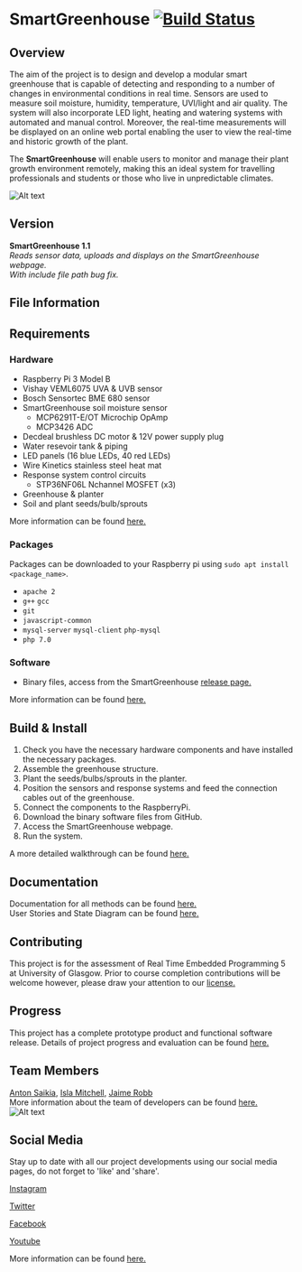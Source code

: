 # SmartGreenhouse   [![Build Status](https://travis-ci.org/Team12-UofG/SmartGreenhouse.svg?branch=master)](https://travis-ci.org/Team12-UofG/SmartGreenhouse)

## Overview
The aim of the project is to design and develop a modular smart greenhouse that is capable of detecting and responding to a number of changes in environmental conditions in real time. Sensors are used to measure soil moisture, humidity, temperature, UVI/light and air quality. The system will also incorporate LED light, heating and watering systems with automated and manual control. Moreover, the real-time measurements will be displayed on an online web portal enabling the user to view the real-time and historic growth of the plant.

The **SmartGreenhouse** will enable users to monitor and manage their plant growth environment remotely, making this an ideal system for travelling professionals and students or those who live in unpredictable climates. 

![Alt text](https://github.com/Team12-UofG/SmartGreenhouse/blob/media/SYSTEM.jpg?raw=true) 

## Version 
**SmartGreenhouse 1.1**  
_Reads sensor data, uploads and displays on the SmartGreenhouse webpage._  
_With include file path bug fix._

## File Information      

## Requirements
### Hardware 
* Raspberry Pi 3 Model B 
* Vishay VEML6075 UVA & UVB sensor
* Bosch Sensortec BME 680 sensor 
* SmartGreenhouse soil moisture sensor
     * MCP6291T-E/OT Microchip OpAmp
     * MCP3426 ADC
* Decdeal brushless DC motor & 12V power supply plug 
* Water resevoir tank & piping
* LED panels (16 blue LEDs, 40 red LEDs)
* Wire Kinetics stainless steel heat mat
* Response system control circuits
    * STP36NF06L Nchannel MOSFET (x3)
* Greenhouse & planter 
* Soil and plant seeds/bulb/sprouts

More information can be found [here.](https://github.com/Team12-UofG/SmartGreenhouse/wiki/Hardware/ "here.")  

### Packages 
Packages can be downloaded to your Raspberry pi using `sudo apt install <package_name>`.
* `apache 2`
* `g++` `gcc`
* `git`
* `javascript-common` 
* `mysql-server` `mysql-client` `php-mysql`
* `php 7.0`

### Software
* Binary files, access from the SmartGreenhouse [release page.](https://github.com/Team12-UofG/SmartGreenhouse/releases "release page.")  

More information can be found [here.](https://github.com/Team12-UofG/SmartGreenhouse/wiki/Software/ "here.")


## Build & Install   
1. Check you have the necessary hardware components and have installed the necessary packages. 
1. Assemble the greenhouse structure.
1. Plant the seeds/bulbs/sprouts in the planter.
1. Position the sensors and response systems and feed the connection cables out of the greenhouse. 
1. Connect the components to the RaspberryPi.
1. Download the binary software files from GitHub.
1. Access the SmartGreenhouse webpage.
1. Run the system.  

A more detailed walkthrough can be found [here.](https://github.com/Team12-UofG/SmartGreenhouse/wiki/Build-and-Install-Guides/ "here.")


## Documentation
Documentation for all methods can be found [here.](https://team12-uofg.github.io/SmartGreenhouse/ "here.")  
User Stories and State Diagram can be found [here.](https://github.com/Team12-UofG/SmartGreenhouse/wiki/User-Stories-and-State-Diagram "here.")

## Contributing 
This project is for the assessment of Real Time Embedded Programming 5 at University of Glasgow. Prior to course completion contributions will be welcome however, please draw your attention to our [license.](LICENSE "license.")

## Progress
This project has a complete prototype product and functional software release. 
Details of project progress and evaluation can be found [here.](https://github.com/Team12-UofG/SmartGreenhouse/wiki/Evaluation/ "here.")

## Team Members
[Anton Saikia,](https://github.com/AntonSaikia) 
[Isla Mitchell,](https://github.com/islasummer)
[Jaime Robb](https://github.com/jaimesrobb)  
More information about the team of developers can be found [here.](https://github.com/Team12-UofG/SmartGreenhouse/wiki/Team-of-Developers "here.")
![Alt text](https://github.com/Team12-UofG/SmartGreenhouse/blob/media/MeetTheTeam.png?raw=true) 

## Social Media
Stay up to date with all our project developments using our social media pages, do not forget to 'like' and 'share'.

[Instagram](https://www.instagram.com/uofg_smartgreenhouse/?hl=en "Instagram")

[Twitter](https://twitter.com/UofG_SmartGreen "Twitter")

[Facebook](https://www.facebook.com/SmartGreenhouse-2309795909300843/?modal=admin_todo_tour "Facebook")

[Youtube](https://www.youtube.com/channel/UCLjnLePXFhfWH4YzIdtP1aw "Youtube")

More information can be found [here.](https://github.com/Team12-UofG/SmartGreenhouse/wiki/Publicity-and-Promotion/ "here.")

